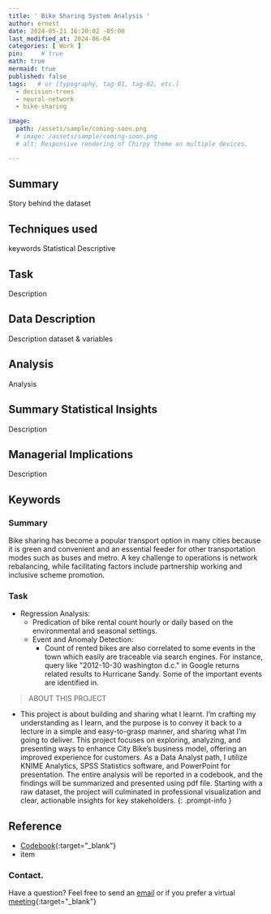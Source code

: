 ```yaml
---
title: ' Bike Sharing System Analysis '
author: ernest
date: 2024-05-21 16:20:02 -05:00
last_modified_at: 2024-06-04
categories: [ Work ]
pin:     # true
math: true
mermaid: true
published: false
tags:   # or [typography, tag-01, tag-02, etc.]
  - decision-trees 
  - neural-network
  - bike-sharing

image: 
  path: /assets/sample/coming-soon.png
  # image: /assets/sample/coming-soon.png
  # alt: Responsive rendering of Chirpy theme on multiple devices.

---
```





## Summary

  Story behind the dataset

## Techniques used

  keywords Statistical Descriptive

## Task 

  Description

## Data Description

  Description dataset & variables

## Analysis
  
  Analysis

## Summary Statistical Insights

  Description

## Managerial Implications
  
  Description

## Keywords








### Summary

Bike sharing has become a popular transport option in many cities because it is green and convenient and an essential feeder for other transportation modes such as buses and metro.
A key challenge to operations is network rebalancing, while facilitating factors include partnership working and inclusive scheme promotion.

### Task

- Regression Analysis: 
	- Predication of bike rental count hourly or daily based on the environmental and seasonal settings.
	- Event and Anomaly Detection:  
		- Count of rented bikes are also correlated to some events in the town which easily are traceable via search engines.
		For instance, query like "2012-10-30 washington d.c." in Google returns related results to Hurricane Sandy. Some of the important events are identified in. 




> ABOUT THIS PROJECT
- This project is about building and sharing what I learnt. I’m crafting my understanding as I learn, and the purpose is to convey it back to a lecture in a simple and easy-to-grasp manner, and sharing what I’m going to deliver.
This project focuses on exploring, analyzing, and presenting ways to enhance City Bike’s business model, offering an improved experience for customers. As a Data Analyst path, I utilize KNIME Analytics, SPSS Statistics software, and PowerPoint for presentation. The entire analysis will be reported in a codebook, and the findings will be summarized and presented using pdf file. Starting with a raw dataset, the project will culminated in professional visualization and clear, actionable insights for key stakeholders.
{: .prompt-info }





<!-- 
> DISCLAIMER
- The information contained in this report/article/note is meant for the purposes of information only and is not intended to be investment, legal, tax or other advice, nor is it intended to be relied upon in making an investment or other decision. This report is provided with the understanding that the authors and publishers are not providing advice on legal, economic, investment or other professional issues and services. 
- I am not responsible for the content of websites and information resources that may be referenced in the report. The access provided to these sites or the provision of such information resources does not constitute an endorsement by myself. of the information contained therein. However, unless expressly stated otherwise, the opinions, recommendations, findings, interpretations and conclusions expressed in this report represent the views of myself. 
- The inclusion of company examples does not in any way constitute an endorsement of these organisations by myself or the signatories to the Principles for Responsible Investment. While I have endeavoured to ensure that the information contained in this report has been obtained from reliable and up-to-date sources, the changing nature of statistics, laws, rules and regulations may result in delays, omissions or inaccuracies in information contained in this report. I am not responsible for any errors or omissions, or for any decision made or action taken based on information contained in this report, or for any loss or damage arising from or caused by such decision or action. All information in this report is provided “as-is”, with no guarantee of completeness, accuracy, timeliness or of the results obtained from the use of this information, and without warranty of any kind, expressed or implied.
{: .prompt-info }


-->













## Reference

  - [Codebook](/assets/docs/paper1.pdf){:target="_blank"}
  - item 







### Contact. 

Have a question? Feel free to send an [email](mailto:s.ernest@gmx.us) or if you prefer a virtual [meeting]( https://calendly.com/s-earnest/15min ){:target="_blank"}




